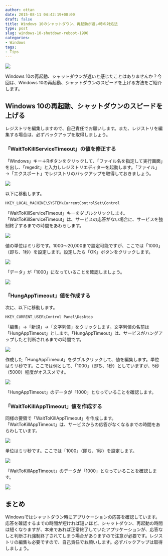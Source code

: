 ```yaml
---
author: ottan
date: 2015-08-11 04:42:19+00:00
draft: false
title: Windows 10のシャットダウン、再起動が遅い時の対処法
type: post
slug: windows-10-shutdown-reboot-1996
categories:
- Windows
tags:
- Tips
---
```


![](/uploads/2015/08/150811-55c9793cd47b3.jpg)






Windows 10の再起動、シャットダウンが遅いと感じたことはありませんか？今回は、Windows 10の再起動、シャットダウンのスピードを上げる方法をご紹介します。





## Windows 10の再起動、シャットダウンのスピードを上げる





レジストリを編集しますので、自己責任でお願いします。また、レジストリを編集する場合は、必ずバックアップを取得しましょう。





### 「WaitToKillServiceTimeout」の値を修正する





「Windows」キー＋Rボタンをクリックして、「ファイル名を指定して実行画面」を出し、「regedit」と入力しレジストリエディターを起動します。「ファイル」→「エクスポート」でレジストリのバックアップを取得しておきましょう。





![](/uploads/2015/08/150811-55c9793dc78bd.png)






以下に移動します。




    
    HKEY_LOCAL_MACHINE\SYSTEM\CurrentControlSet\Control





「WaitToKillServiceTimeout」キーをダブルクリックします。「WaitToKillServiceTimeout」は、サービスの応答がない場合に、サービスを強制終了するまでの時間をあわらします。





![](/uploads/2015/08/150811-55c9793f53572.png)






値の単位はミリ秒です。1000〜20,000まで設定可能ですが、ここでは「1000」（即ち、1秒）を設定します。設定したら「OK」ボタンをクリックします。





![](/uploads/2015/08/150811-55c97941262dd.png)






「データ」が「1000」になっていることを確認しましょう。





![](/uploads/2015/08/150811-55c97942a0be0.png)






### 「HungAppTimeout」値を作成する





次に、以下に移動します。




    
    HKEY_CURRENT_USER\Control Panel\Desktop





「編集」→「新規」→「文字列値」をクリックします。文字列値の名前は「HungAppTimeout」とします。「HungAppTimeout」は、サービスがハングアップしたと判断されるまでの時間です。





![](/uploads/2015/08/150811-55c97944d1d28.png)






作成した「HungAppTimeout」をダブルクリックして、値を編集します。単位はミリ秒です。ここでは例として、「1000」（即ち、1秒）としていますが、5秒（5000）程度がオススメです。





![](/uploads/2015/08/150811-55c97946a9c99.png)






「HungAppTimeout」のデータが「1000」となっていることを確認します。





### 「WaitToKillAppTimeout」値を作成する





同様の要領で「WaitToKillAppTimeout」を作成します。「WaitToKillAppTimeout」は、サービスからの応答がなくなるまでの時間をあらわしています。





![](/uploads/2015/08/150811-55c97948462e9.png)






単位はミリ秒です。ここでは「1000」（即ち、1秒）を設定します。





![](/uploads/2015/08/150811-55c9794a5da10.png)






「WaitToKillAppTimeout」のデータが「1000」となっていることを確認します。





![](/uploads/2015/08/150811-55c9794beafd1.png)






## まとめ





Windowsではシャットダウン時にアプリケーションの応答を確認しています。応答を確認するまでの時間が短ければ短いほど、シャットダウン、再起動の時間は短くなりますが、本来であれば正常終了していたアプリケーションが、応答なしと判断され強制終了されてしまう場合がありますので注意が必要です。レジストリの編集も必要ですので、自己責任でお願いします。必ずバックアップは取得しましょう。
